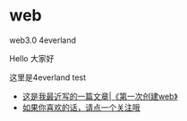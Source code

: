 # web
web3.0  4everland

<p>Hello 大家好</p>

<p>这里是4everland test</p>


<ul>
  <li> <a href="https://mp.weixin.qq.com//">这是我最近写的一篇文章|《第一次创建web》</a> </li>
  <li> <a href="https://mp.weixin.qq.com//">如果你喜欢的话，请点一个关注哦</a> </li>
</ul>
